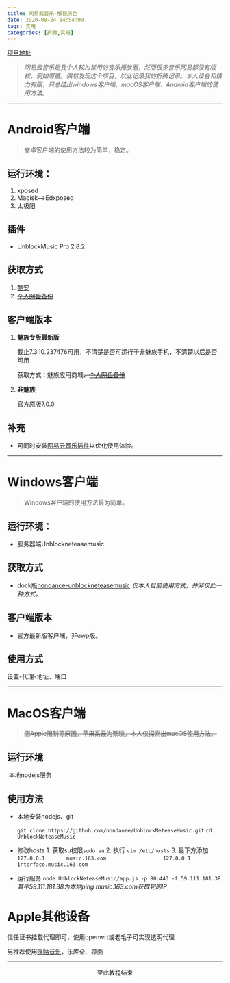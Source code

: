 ```yaml
---
title: 网易云音乐-解锁灰色
date: 2020-09-24 14:54:00
tags: 实用
categories: [折腾,实用]
---
```


[项目地址](https://github.com/nondanee/UnblockNeteaseMusic)

> *网易云音乐是我个人较为常用的音乐播放器，然而很多音乐网易都没有版权，例如周董。偶然发现这个项目，以此记录我的折腾记录。本人设备和精力有限，只总结出windows客户端、macOS客户端、Android客户端的使用方法。*

-------


# Android客户端
> 安卓客户端的使用方法较为简单，稳定。

## **运行环境：**

1. xposed
2. Magisk-->Edxposed
3. 太极阳

## **插件**

* UnblockMusic Pro 2.8.2

## **获取方式**

1. [酷安](https://www.coolapk.com)
2. ~~[个人网盘备份](http://pan.zyhwjl.cn/fivetbyptop/%E5%B7%A5%E5%85%B7/UnblockMusic+Pro_2.8.2.apk)~~

## **客户端版本**

1. **魅族专版最新版**

    截止7.3.10.237476可用，不清楚是否可运行于非魅族手机，不清楚以后是否可用

    获取方式：魅族应用商城~~、[个人网盘备份](http://pan.zyhwjl.cn/fivetbyptop/%E5%B7%A5%E5%85%B7/%E7%BD%91%E6%98%93%E4%BA%91%E9%9F%B3%E4%B9%90_7.3.10.apk)~~
2. **非魅族**
   
    官方原版7.0.0

## **补充**

* 可同时安装[网易云音乐插件](https://repo.xposed.info/node/1602)以优化使用体验。


-------

# Windows客户端
> Windows客户端的使用方法最为简单。

## **运行环境：**

* 服务器端Unblockneteasemusic

## **获取方式**

* dock版[nondance-unblockneteasemusic](https://registry.hub.docker.com/r/nondanee/unblockneteasemusic/)
    *仅本人目前使用方式，并非仅此一种方式。*

## **客户端版本**

* 官方最新版客户端，非uwp版。

## **使用方式**

设置-代理-地址、端口

-------
# MacOS客户端
> ~~因Apple限制等原因，苹果系最为繁琐，本人仅探索出macOS使用方法。~~

## **运行环境**

​	本地nodejs服务

## 使用方法

* 本地安装nodejs、git

  `git clone https://github.com/nondanee/UnblockNeteaseMusic.git`
  `cd UnblockNeteaseMusic`

* 修改hosts
         1. 获取su权限`sudo su`
             2. 执行 `vim /etc/hosts`
             3. 最下方添加
                 `                  127.0.0.1       music.163.com`
                 `                  127.0.0.1       interface.music.163.com`
     
* 运行服务
  `node UnblockNeteaseMusic/app.js -p 80:443 -f 59.111.181.38`
  *其中59.111.181.38为本地ping music.163.com获取到的IP*

# Apple其他设备

信任证书挂载代理即可，使用openwrt或老毛子可实现透明代理

另推荐使用[咪咕音乐](https://music.migu.cn/)，乐库全、界面

------




 <center> 至此教程结束 </center>
